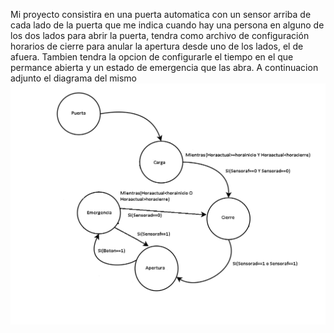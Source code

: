Mi proyecto consistira en una puerta automatica con un sensor arriba de cada lado de la puerta que me indica cuando hay una persona en alguno de los dos lados para abrir la puerta, tendra como archivo de configuración horarios de cierre para anular la apertura desde uno de los lados, el de afuera. Tambien tendra la opcion de configurarle el tiempo en el que permance abierta y un estado de emergencia que las abra. A continuacion adjunto el diagrama del mismo
![./recursos/diagrama3.png](https://github.com/LeonelThurler/Puerta-Automatica/blob/master/diagrama3.png)

